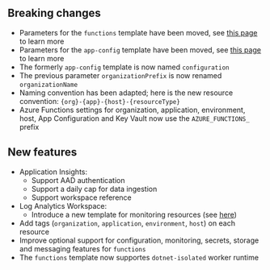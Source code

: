 [//]: # (Format this CHANGELOG.md with these titles:)
[//]: # (Breaking changes)
[//]: # (New features)
[//]: # (Bug fixes)
[//]: # (Minor changes)

## Breaking changes

- Parameters for the `functions` template have been moved, see [this page](functions/README.md) to learn more
- Parameters for the `app-config` template have been moved, see [this page](functions/README.md) to learn more
- The formerly `app-config` template is now named `configuration`
- The previous parameter `organizationPrefix` is now renamed `organizationName`
- Naming convention has been adapted; here is the new resource convention: `{org}-{app}-{host}-{resourceType}`
- Azure Functions settings for organization, application, environment, host, App Configuration and Key Vault now use the `AZURE_FUNCTIONS_` prefix

## New features

- Application Insights:
  - Support AAD authentication
  - Support a daily cap for data ingestion
  - Support workspace reference
- Log Analytics Workspace:
  - Introduce a new template for monitoring resources (see [here](monitoring/README.md))
- Add tags (`organization`, `application`, `environment`, `host`) on each resource
- Improve optional support for configuration, monitoring, secrets, storage and messaging features for `functions`
- The `functions` template now supportes `dotnet-isolated` worker runtime
